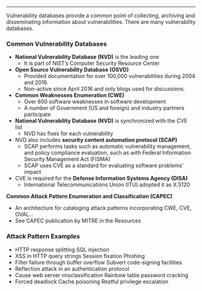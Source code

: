 - - -
Vulnerability databases provide a common point of collecting, archiving and disseminating information about vulnerabilities. There are many vulnerability databases.

### Common Vulnerability Databases
- **National Vulnerability Database (NVD)** is the leading one
    - It is part of NIST’s Computer Security Resource Center
- **Open Source Vulnerability Database (OSVD)**
    - Provided documentation for over 100,000 vulnerabilities during 2004 and 2016.
    - Non-active since April 2016 and only blogs used for discussions.
- **Common Weaknesses Enumeration (CWE)**
    - Over 600 software weaknesses in software development
    - A number of Government (US and foreign) and industry partners participate
-  **National Vulnerability Database (NVD)** is synchronized with the CVE list
    - NVD has fixes for each vulnerability
- NVD also includes **security content automation protocol (SCAP)**
    - SCAP performs tasks such as automatic vulnerability management, and policy compliance evaluation, such as with Federal Information Security Management Act (FISMA)
    - SCAP uses CVE as a standard for evaluating software problems’ impact
- CVE is required for the **Defense Information Systems Agency (DISA)**
    - International Telecommunications Union (ITU) adopted it as X.5120

**Common Attack Pattern Enumeration and Classification (CAPEC)**
- An architecture for cataloging attack patterns incorporating CWE, CVE, OVAL...
- See CAPEC publication by MITRE in the Resources

### Attack Pattern Examples
- HTTP response splitting SQL injection
- XSS in HTTP query strings Session fixation Phishing
- Filter failure through buffer overflow Subvert code-signing facilities
- Reflection attack in an authentication protocol
- Cause web server misclassification Rainbow table password cracking
- Forced deadlock Cache poisoning Restful privilege escalation